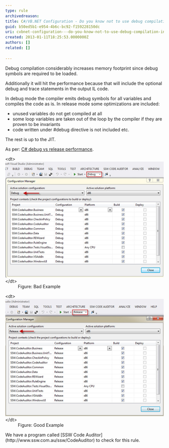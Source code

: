 ```yaml
---
type: rule
archivedreason: 
title: C#/VB.NET Configuration - Do you know not to use debug compilation in production applications?
guid: b50ed5b1-e954-4b6c-bc92-f159228150dc
uri: cvbnet-configuration---do-you-know-not-to-use-debug-compilation-in-production-applications
created: 2013-01-11T18:25:53.0000000Z
authors: []
related: []

---
```


Debug compilation considerably increases memory footprint since debug symbols are required to be loaded.

Additionally it will hit the performance because that will include the optional debug and trace statements in the output IL code.

<!--endintro-->

In debug mode the compiler emits debug symbols for all variables and compiles the code as is. In release mode some optimizations are included:

* unused variables do not get compiled at all
* some loop variables are taken out of the loop by the compiler if they are proven to be invariants
* code written under #debug directive is not included etc.


The rest is up to the JIT.

As per:     [C# debug vs release performance](http://stackoverflow.com/questions/2446027/c-sharp-debug-vs-release-performance).
<dl class="badImage">&lt;dt&gt;
      <img src="debug-bad.jpg" alt="">
   &lt;/dt&gt;<dd>Figure: Bad Example</dd></dl><dl class="goodImage">&lt;dt&gt;
      <img src="debug-good.jpg" alt="">
   &lt;/dt&gt;<dd>Figure: Good Example</dd></dl>
We have a program called [SSW Code Auditor](http://www.ssw.com.au/ssw/CodeAuditor) to check for this rule.

